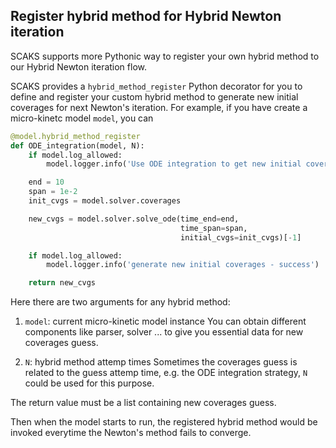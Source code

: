 ## Register hybrid method for Hybrid Newton iteration

SCAKS supports more Pythonic way to register your own hybrid method to our Hybrid Newton iteration flow.

SCAKS provides a `hybrid_method_register` Python decorator for you to define and register your custom hybrid method to generate new initial coverages for next Newton's iteration. For example, if you have create a micro-kinetc model `model`, you can

``` python
@model.hybrid_method_register
def ODE_integration(model, N):
    if model.log_allowed:
        model.logger.info('Use ODE integration to get new initial coverages...')

    end = 10
    span = 1e-2
    init_cvgs = model.solver.coverages

    new_cvgs = model.solver.solve_ode(time_end=end,
                                      time_span=span,
                                      initial_cvgs=init_cvgs)[-1]

    if model.log_allowed:
        model.logger.info('generate new initial coverages - success')

    return new_cvgs
```

Here there are two arguments for any hybrid method:

1. `model`: current micro-kinetic model instance
    You can obtain different components like parser, solver ... to give you essential data for new coverages guess.

2. `N`: hybrid method attemp times
    Sometimes the coverages guess is related to the guess attemp time, e.g. the ODE integration strategy, `N` could be used for this purpose.

The return value must be a list containing new coverages guess.

Then when the model starts to run, the registered hybrid method would be invoked everytime the Newton's method fails to converge.

